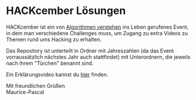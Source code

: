 # HACKcember Lösungen
HACKcember ist ein von [Algorithmen verstehen](https://www.youtube.com/channel/UCswWBF6ZkGnLG3sLRR65xRw) ins Leben gerufenes Event, in dem man verschiedene Challenges muss, um Zugang zu extra Videos zu Themen rund ums Hacking zu erhalten.

Das Repository ist unterteilt in Ordner mit Jahreszahlen (da das Event vorraussätzlich nächstes Jahr auch stattfindet) mit Unterordnern, die jeweils nach ihrem "Türchen" benannt sind.

Ein Erklärungsvideo kannst du [hier](https://www.youtube.com/watch?v=G3vLQP5yAKQ) finden.

Mit freundlichen Grüßen<br>
Maurice-Pascal